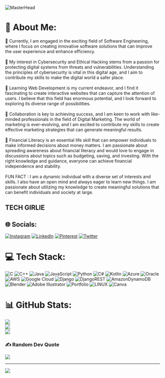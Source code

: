 ![MasterHead](https://media.giphy.com/media/26tn33aiTi1jkl6H6/giphy.gif)
# 💫 About Me:
🔭 Currently, I am engaged in the exciting field of Software Engineering, where I focus on creating innovative software solutions that can improve the user experience and enhance efficiency.<br><br>🤝 My interest in Cybersecurity and Ethical Hacking stems from a passion for protecting digital systems from threats and vulnerabilities. Understanding the principles of cybersecurity is vital in this digital age, and I aim to contribute my skills to make the digital world a safer place.<br><br>🌱 Learning Web Development is my current endeavor, and I find it fascinating to create interactive websites that can capture the attention of users. I believe that this field has enormous potential, and I look forward to exploring its diverse range of possibilities.<br><br>👯 Collaboration is key to achieving success, and I am keen to work with like-minded professionals in the field of Digital Marketing. The world of marketing is ever-evolving, and I am excited to contribute my skills to create effective marketing strategies that can generate meaningful results.<br><br>💬 Financial Literacy is an essential life skill that can empower individuals to make informed decisions about money matters. I am passionate about spreading awareness about financial literacy and would love to engage in discussions about topics such as budgeting, saving, and investing. With the right knowledge and guidance, everyone can achieve financial independence and stability.<br><br>     FUN FACT : I am a dynamic individual with a diverse set of interests and skills. I also have an open mind and always eager to learn new things. I am passionate about utilizing my knowledge to create meaningful solutions that can benefit individuals and society at large.<br>

## TECH GIRLIE<br>


## 🌐 Socials:
[![Instagram](https://img.shields.io/badge/Instagram-%23E4405F.svg?logo=Instagram&logoColor=white)](https://instagram.com/__joankinoti__) [![LinkedIn](https://img.shields.io/badge/LinkedIn-%230077B5.svg?logo=linkedin&logoColor=white)](https://linkedin.com/in/-Joan-Kinoti) [![Pinterest](https://img.shields.io/badge/Pinterest-%23E60023.svg?logo=Pinterest&logoColor=white)](https://pinterest.com/joankinoti) [![Twitter](https://img.shields.io/badge/Twitter-%231DA1F2.svg?logo=Twitter&logoColor=white)](https://twitter.com/_JoanKinoti_) 

# 💻 Tech Stack:
![C](https://img.shields.io/badge/c-%2300599C.svg?style=plastic&logo=c&logoColor=white) ![C++](https://img.shields.io/badge/c++-%2300599C.svg?style=plastic&logo=c%2B%2B&logoColor=white) ![Java](https://img.shields.io/badge/java-%23ED8B00.svg?style=plastic&logo=java&logoColor=white) ![JavaScript](https://img.shields.io/badge/javascript-%23323330.svg?style=plastic&logo=javascript&logoColor=%23F7DF1E) ![Python](https://img.shields.io/badge/python-3670A0?style=plastic&logo=python&logoColor=ffdd54) ![C#](https://img.shields.io/badge/c%23-%23239120.svg?style=plastic&logo=c-sharp&logoColor=white) ![Kotlin](https://img.shields.io/badge/kotlin-%230095D5.svg?style=plastic&logo=kotlin&logoColor=white) ![Azure](https://img.shields.io/badge/azure-%230072C6.svg?style=plastic&logo=azure-devops&logoColor=white) ![Oracle](https://img.shields.io/badge/Oracle-F80000?style=plastic&logo=oracle&logoColor=white) ![AWS](https://img.shields.io/badge/AWS-%23FF9900.svg?style=plastic&logo=amazon-aws&logoColor=white) ![Google Cloud](https://img.shields.io/badge/Google%20Cloud-%234285F4.svg?style=plastic&logo=google-cloud&logoColor=white) ![Django](https://img.shields.io/badge/django-%23092E20.svg?style=plastic&logo=django&logoColor=white) ![DjangoREST](https://img.shields.io/badge/DJANGO-REST-ff1709?style=plastic&logo=django&logoColor=white&color=ff1709&labelColor=gray) ![AmazonDynamoDB](https://img.shields.io/badge/Amazon%20DynamoDB-4053D6?style=plastic&logo=Amazon%20DynamoDB&logoColor=white) ![Blender](https://img.shields.io/badge/blender-%23F5792A.svg?style=plastic&logo=blender&logoColor=white) ![Adobe Illustrator](https://img.shields.io/badge/adobeillustrator-%23FF9A00.svg?style=plastic&logo=adobeillustrator&logoColor=white) ![Portfolio](https://img.shields.io/badge/Portfolio-%23000000.svg?style=plastic&logo=firefox&logoColor=#FF7139) ![LINUX](https://img.shields.io/badge/Linux-FCC624?style=plastic&logo=linux&logoColor=black) ![Canva](https://img.shields.io/badge/Canva-%2300C4CC.svg?style=plastic&logo=Canva&logoColor=white)
# 📊 GitHub Stats:
![](https://github-readme-stats.vercel.app/api?username=Kinotijoan&theme=react&hide_border=true&include_all_commits=false&count_private=true)<br/>
![](https://github-readme-streak-stats.herokuapp.com/?user=Kinotijoan&theme=react&hide_border=true)<br/>
![](https://github-readme-stats.vercel.app/api/top-langs/?username=Kinotijoan&theme=react&hide_border=true&include_all_commits=false&count_private=true&layout=compact)

### ✍️ Random Dev Quote
![](https://quotes-github-readme.vercel.app/api?type=vetical&theme=gruvbox)

---
[![](https://visitcount.itsvg.in/api?id=Kinotijoan&icon=1&color=1)](https://visitcount.itsvg.in)

<!-- Proudly created with GPRM ( https://gprm.itsvg.in ) -->
